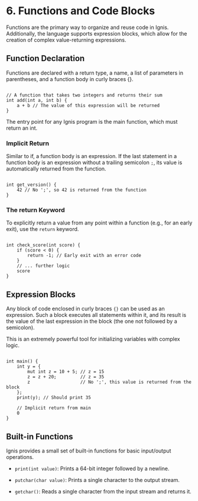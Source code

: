 # 6. Functions and Code Blocks
Functions are the primary way to organize and reuse code in Ignis. Additionally, the language supports expression blocks, which allow for the creation of complex value-returning expressions.

## Function Declaration
Functions are declared with a return type, a name, a list of parameters in parentheses, and a function body in curly braces {}.

```Ignis

// A function that takes two integers and returns their sum
int add(int a, int b) {
    a + b // The value of this expression will be returned
}
```

The entry point for any Ignis program is the main function, which must return an int.

### Implicit Return
Similar to if, a function body is an expression. If the last statement in a function body is an expression without a trailing semicolon `;`, its value is automatically returned from the function.

```Ignis

int get_version() {
    42 // No ';', so 42 is returned from the function
}
```

### The return Keyword
To explicitly return a value from any point within a function (e.g., for an early exit), use the `return` keyword.

```Ignis

int check_score(int score) {
    if (score < 0) {
        return -1; // Early exit with an error code
    }
    // ... further logic
    score
}
```

## Expression Blocks
Any block of code enclosed in curly braces `{}` can be used as an expression. Such a block executes all statements within it, and its result is the value of the last expression in the block (the one not followed by a semicolon).

This is an extremely powerful tool for initializing variables with complex logic.

```Ignis

int main() {
    int y = {
        mut int z = 10 + 5; // z = 15
        z = z + 20;         // z = 35
        z                   // No ';', this value is returned from the block
    };
    print(y); // Should print 35

    // Implicit return from main
    0
}
```

## Built-in Functions
Ignis provides a small set of built-in functions for basic input/output operations.

- `print(int value)`: Prints a 64-bit integer followed by a newline. 

- `putchar(char value)`: Prints a single character to the output stream. 

- `getchar()`: Reads a single character from the input stream and returns it. 

